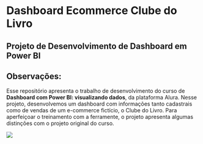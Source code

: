 # Dashboard Ecommerce Clube do Livro
## Projeto de Desenvolvimento de Dashboard em Power BI

## **Observações:**

Esse repositório apresenta o trabalho de desenvolvimento do curso de **Dashboard com Power BI: visualizando dados**, da plataforma Alura. Nesse projeto, desenvolvemos um dashboard com informações tanto cadastrais como de vendas de um e-commerce fictício, o Clube do Livro. Para aperfeiçoar o treinamento com a ferramente, o projeto apresenta algumas distinções com o projeto original do curso.

![](https://drive.google.com/file/d/1_6WkcvpyOhmTsjVyVyOfJuaBm_f7HzmV/view?usp=share_link)
